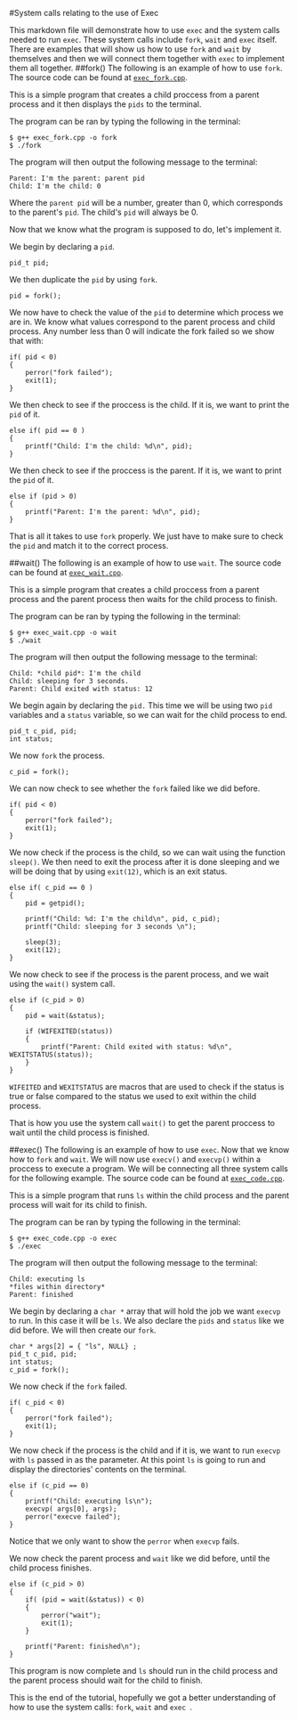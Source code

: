 #System calls relating to the use of Exec

This markdown file will demonstrate how to use `exec` and the system calls needed to run `exec`.
These system calls include `fork`, `wait` and `exec` itself. 
There are examples that will show us how to use `fork` and `wait` by themselves and then we will connect them together with `exec` to implement them all together.
##fork()
The following is an example of how to use `fork`.
The source code can be found at [`exec_fork.cpp`](./exec_fork.cpp).

This is a simple program that creates a child proccess from a parent process and it then displays the `pids` to the terminal.

The program can be ran by typing the following in the terminal:
```
$ g++ exec_fork.cpp -o fork
$ ./fork
```
The program will then output the following message to the terminal:
```
Parent: I'm the parent: parent pid
Child: I'm the child: 0
```
Where the `parent pid` will be a number, greater than 0, which corresponds to the parent's `pid`. 
The child's `pid` will always be 0.

Now that we know what the program is supposed to do, let's implement it.

We begin by declaring a `pid`.
```
pid_t pid;
```

We then duplicate the `pid` by using `fork`.
```
pid = fork();
```

We now have to check the value of the `pid` to determine which process we are in.
We know what values correspond to the parent process and child process. 
Any number less than 0 will indicate the fork failed so we show that with:
```
if( pid < 0)
{                                                                                                                           
    perror("fork failed");
    exit(1);                                                                                                                                        
}
```
We then check to see if the proccess is the child.
If it is, we want to print the `pid` of it.
```
else if( pid == 0 )
{
    printf("Child: I'm the child: %d\n", pid);
}
```
We then check to see if the proccess is the parent.
If it is, we want to print the `pid` of it.
```
else if (pid > 0)
{
    printf("Parent: I'm the parent: %d\n", pid);
}
```
That is all it takes to use `fork` properly.
We just have to make sure to check the `pid` and match it to the correct process.

##wait()
The following is an example of how to use `wait`.
The source code can be found at [`exec_wait.cpp`](./exec_wait.cpp).

This is a simple program that creates a child proccess from a parent process and the parent process then waits for the child process to finish.

The program can be ran by typing the following in the terminal:
```
$ g++ exec_wait.cpp -o wait
$ ./wait
```
The program will then output the following message to the terminal:
```
Child: *child pid*: I'm the child
Child: sleeping for 3 seconds.
Parent: Child exited with status: 12
```

We begin again by declaring the `pid.` 
This time we will be using two `pid` variables and a `status` variable, so we can wait for the child process to end.

```
pid_t c_pid, pid;
int status;
```
We now `fork` the process.
```
c_pid = fork();
```
We can now check to see whether the `fork` failed like we did before.
```
if( pid < 0)
{                                                                                                                           
    perror("fork failed");
    exit(1);                                                                                                                                        
}
```
We now check if the process is the child, so we can wait using the function `sleep()`.
We then need to exit the process after it is done sleeping and we will be doing that by using `exit(12)`, which is an exit status.
```
else if( c_pid == 0 )
{
    pid = getpid();

    printf("Child: %d: I'm the child\n", pid, c_pid);
    printf("Child: sleeping for 3 seconds \n");

    sleep(3);
    exit(12);
}
```

We now check to see if the process is the parent process, and we wait using the `wait()` system call.
```
else if (c_pid > 0)
{
    pid = wait(&status);

    if (WIFEXITED(status))
    {
        printf("Parent: Child exited with status: %d\n", WEXITSTATUS(status));
    }
}
```
`WIFEITED` and `WEXITSTATUS` are macros that are used to check if the status is true or false compared to the status we used to exit within the child process.

That is how you use the system call `wait()` to get the parent proccess to wait until the child process is finished.

##exec()
The following is an example of how to use `exec`. 
Now that we know how to `fork` and `wait`. 
We will now use `execv()` and `execvp()` within a proccess to execute a program.
We will be connecting all three system calls for the following example.
The source code can be found at [`exec_code.cpp`](./exec_code.cpp).

This is a simple program that runs `ls` within the child process and the parent process will wait for its child to finish.

The program can be ran by typing the following in the terminal:
```
$ g++ exec_code.cpp -o exec
$ ./exec
```
The program will then output the following message to the terminal:
```
Child: executing ls
*files within directory*
Parent: finished
```

We begin by declaring a `char *` array that will hold the job we want `execvp` to run.
In this case it will be `ls`.
We also declare the `pids` and `status` like we did before.
We will then create our `fork`.
```
char * args[2] = { "ls", NULL} ;
pid_t c_pid, pid;
int status;
c_pid = fork();
```

We now check if the `fork` failed.
```
if( c_pid < 0)
{
    perror("fork failed");
    exit(1);
}
```

We now check if the process is the child and if it is, we want to run `execvp` with `ls` passed in as the parameter.
At this point `ls` is going to run and display the directories' contents on the terminal.
```
else if (c_pid == 0)
{
    printf("Child: executing ls\n");                                                                                                                                                                 
    execvp( args[0], args);                                                                                                                
    perror("execve failed");
}
```
Notice that we only want to show the `perror` when `execvp` fails.

We now check the parent process and `wait` like we did before, until the child process finishes.
```
else if (c_pid > 0)
{
    if( (pid = wait(&status)) < 0)
    {
        perror("wait");
        exit(1);
    }

    printf("Parent: finished\n");
}
```
This program is now complete and `ls` should run in the child process and the parent process should wait for the child to finish.

This is the end of the tutorial, hopefully we got a better understanding of how to use the system calls: `fork`, `wait` and `exec `.
